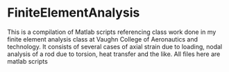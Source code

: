 # FiniteElementAnalysis
This is a compilation of Matlab scripts referencing class work done in my finite element 
analysis class at Vaughn College of Aeronautics and technology. 
It consists of several cases of axial strain due to loading, nodal analysis of a rod due
to torsion, heat transfer and the like.
All files here are matlab scripts
